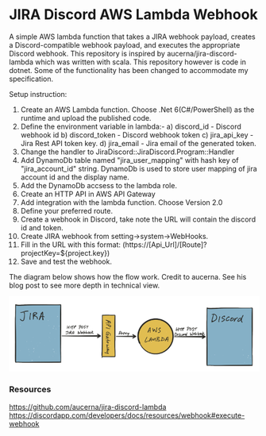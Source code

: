 ﻿# JIRA Discord AWS Lambda Webhook
A simple AWS lambda function that takes a JIRA webhook payload, creates a Discord-compatible webhook payload, and executes the appropriate Discord webhook. This repository is inspired by aucerna/jira-discord-lambda which was written with scala. This repository however is code in dotnet. Some of the functionality has been changed to accommodate my specification.

Setup instruction:
01) Create an AWS Lambda function. Choose .Net 6(C#/PowerShell) as the runtime and upload the published code.
02) Define the environment variable in lambda:-
	a) discord_id		- Discord webhook id
	b) discord_token	- Discord webhook token
	c) jira_api_key		- Jira Rest API token key.
	d) jira_email		- Jira email of the generated token.
03) Change the handler to JiraDiscord::JiraDiscord.Program::Handler
04) Add DynamoDb table named "jira_user_mapping" with hash key of "jira_account_id" string. DynamoDb is used to store user mapping of jira account id and the display name.
05) Add the DynamoDb accsess to the lambda role.
06) Create an HTTP API in AWS API Gateway
07) Add integration with the lambda function. Choose Version 2.0
08) Define your preferred route.
09) Create a webhook in Discord, take note the URL will contain the discord id and token.
10) Create JIRA webhook from setting->system->WebHooks.
11) Fill in the URL with this format: (https://[Api_Url]/[Route]?projectKey=${project.key})
12) Save and test the webhook.

The diagram below shows how the flow work. Credit to aucerna. See his blog post to see more depth in technical view. 

![](architecture.png)

### Resources
https://github.com/aucerna/jira-discord-lambda
https://discordapp.com/developers/docs/resources/webhook#execute-webhook
